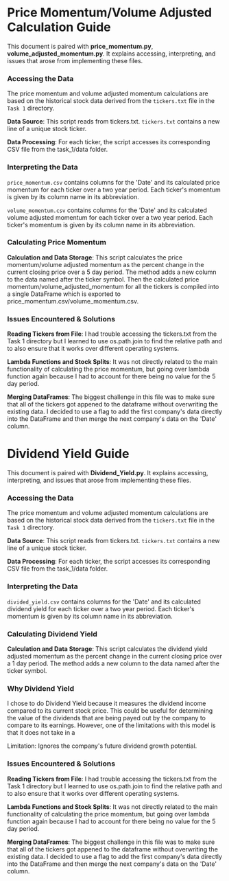 <!-- #region -->
# Price Momentum/Volume Adjusted Calculation Guide

This document is paired with **price_momentum.py**, **volume_adjusted_momentum.py**. It explains accessing, interpreting, and issues that arose from implementing these files. 

### Accessing the Data

The price momentum and volume adjusted momentum calculations are based on the historical stock data derived from the `tickers.txt` file in the `Task 1` directory.

**Data Source**: This script reads from tickers.txt. `tickers.txt` contains a new line of a unique stock ticker. 

**Data Processing**: For each ticker, the script accesses its corresponding CSV file from the task_1/data folder.

### Interpreting the Data

`price_momentum.csv` contains columns for the 'Date' and its calculated price momentum for each ticker over a two year period. Each ticker's momentum is given by its column name in its abbreviation.

`volume_momentum.csv` contains columns for the 'Date' and its calculated volume adjusted momentum for each ticker over a two year period. Each ticker's momentum is given by its column name in its abbreviation.


### Calculating Price Momentum

**Calculation and Data Storage**: This script calculates the price momentum/volume adjusted momentum as the percent change in the current closing price over a 5 day period. The method adds a new column to the data named after the ticker symbol. Then the calculated price momentum/volume_adjusted_momentum for all the tickers is compiled into a single DataFrame which is exported to price_momentum.csv/volume_momentum.csv.


### Issues Encountered & Solutions

**Reading Tickers from File**: I had trouble accessing the tickers.txt from the Task 1 directory but I learned to use os.path.join to find the relative path and to also ensure that it works over different operating systems.

**Lambda Functions and Stock Splits**: It was not directly related to the main functionality of calculating the price momentum, but going over lambda function again because I had to account for there being no value for the 5 day period.

**Merging DataFrames**: The biggest challenge in this file was to make sure that all of the tickers got appened to the dataframe without overwriting the existing data. I decided to use a flag to add the first company's data directly into the DataFrame and then merge the next company's data on the 'Date' column. 
<!-- #endregion -->

<!-- #region -->
# Dividend Yield Guide

This document is paired with **Dividend_Yield.py**. It explains accessing, interpreting, and issues that arose from implementing these files. 

### Accessing the Data

The price momentum and volume adjusted momentum calculations are based on the historical stock data derived from the `tickers.txt` file in the `Task 1` directory.

**Data Source**: This script reads from tickers.txt. `tickers.txt` contains a new line of a unique stock ticker. 

**Data Processing**: For each ticker, the script accesses its corresponding CSV file from the task_1/data folder.

### Interpreting the Data

`divided_yield.csv` contains columns for the 'Date' and its calculated dividend yield for each ticker over a two year period. Each ticker's momentum is given by its column name in its abbreviation.


### Calculating Dividend Yield

**Calculation and Data Storage**: This script calculates the dividend yield adjusted momentum as the percent change in the current closing price over a 1 day period. The method adds a new column to the data named after the ticker symbol.

### Why Dividend Yield
I chose to do Dividend Yield because it measures the dividend income compared to its current stock price. This could be useful for determining the value of the dividends that are being payed out by the company to compare to its earnings. However, one of the limitations with this model is that it does not take in a

Limitation: Ignores the company's future dividend growth potential.


### Issues Encountered & Solutions

**Reading Tickers from File**: I had trouble accessing the tickers.txt from the Task 1 directory but I learned to use os.path.join to find the relative path and to also ensure that it works over different operating systems.

**Lambda Functions and Stock Splits**: It was not directly related to the main functionality of calculating the price momentum, but going over lambda function again because I had to account for there being no value for the 5 day period.

**Merging DataFrames**: The biggest challenge in this file was to make sure that all of the tickers got appened to the dataframe without overwriting the existing data. I decided to use a flag to add the first company's data directly into the DataFrame and then merge the next company's data on the 'Date' column. 
<!-- #endregion -->
